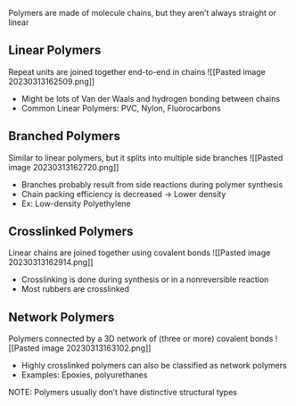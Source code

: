 Polymers are made of molecule chains, but they aren’t always straight or linear

## Linear Polymers
Repeat units are joined together end-to-end in chains
![[Pasted image 20230313162509.png]]
- Might be lots of Van der Waals and hydrogen bonding between chains
- Common Linear Polymers: PVC, Nylon, Fluorocarbons

## Branched Polymers
Similar to linear polymers, but it splits into multiple side branches
![[Pasted image 20230313162720.png]]
- Branches probably result from side reactions during polymer synthesis
- Chain packing efficiency is decreased → Lower density
- Ex: Low-density Polyethylene

## Crosslinked Polymers
Linear chains are joined together using covalent bonds
![[Pasted image 20230313162914.png]]
- Crosslinking is done during synthesis or in a nonreversible reaction
- Most rubbers are crosslinked

## Network Polymers
Polymers connected by a 3D network of (three or more) covalent bonds
![[Pasted image 20230313163102.png]]
- Highly crosslinked polymers can also be classified as network polymers
- Examples: Epoxies, polyurethanes


NOTE: Polymers usually don’t have distinctive structural types